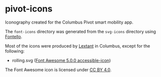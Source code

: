 # pivot-icons
Iconography created for the Columbus Pivot smart mobility app.

The `font-icons` directory was generated from the `svg-icons` directory using [Fontello](http://fontello.com/).

Most of the icons were produced by [Lextant](https://www.lextant.com/) in Columbus, except for the following:

- rolling.svg ([Font Awesome 5.0.0 accessible-icon](https://fontawesome.com/icons/accessible-icon?style=brands))

The Font Awesome icon is licensed under [CC BY 4.0](https://creativecommons.org/licenses/by/4.0/).
